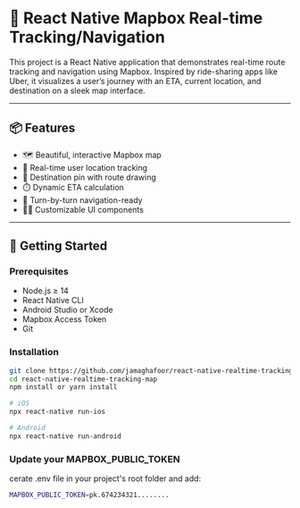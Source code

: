 # 🚗 React Native Mapbox Real-time Tracking/Navigation

This project is a React Native application that demonstrates real-time route tracking and navigation using Mapbox. Inspired by ride-sharing apps like Uber, it visualizes a user’s journey with an ETA, current location, and destination on a sleek map interface.

---

## 📦 Features

- 🗺️ Beautiful, interactive Mapbox map
- 📍 Real-time user location tracking
- 🏁 Destination pin with route drawing
- ⏱️ Dynamic ETA calculation
- 🧭 Turn-by-turn navigation-ready
- 🧑‍💻 Customizable UI components

---

## 🔧 Getting Started


### Prerequisites

- Node.js ≥ 14
- React Native CLI
- Android Studio or Xcode
- Mapbox Access Token
- Git


### Installation

```bash
git clone https://github.com/jamaghafoor/react-native-realtime-tracking-map.git
cd react-native-realtime-tracking-map
npm install or yarn install

# iOS
npx react-native run-ios

# Android
npx react-native run-android
```

### Update your MAPBOX_PUBLIC_TOKEN
cerate .env file in your project's root folder and add:
```bash
MAPBOX_PUBLIC_TOKEN=pk.674234321........


